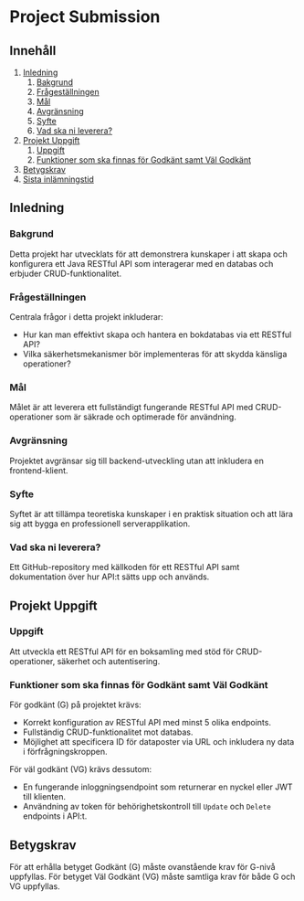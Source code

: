 # Project Submission

## Innehåll
1. [Inledning](#inledning)
    1. [Bakgrund](#bakgrund)
    2. [Frågeställningen](#frågeställningen)
    3. [Mål](#mål)
    4. [Avgränsning](#avgränsning)
    5. [Syfte](#syfte)
    6. [Vad ska ni leverera?](#vad-ska-ni-leverera)
2. [Projekt Uppgift](#projekt-uppgift)
    1. [Uppgift](#uppgift)
    2. [Funktioner som ska finnas för Godkänt samt Väl Godkänt](#funktioner-som-ska-finnas-för-godkänt-samt-väl-godkänt)
3. [Betygskrav](#betygskrav)
4. [Sista inlämningstid](#sista-inlämningstid)

## Inledning

### Bakgrund
Detta projekt har utvecklats för att demonstrera kunskaper i att skapa och konfigurera ett Java RESTful API som interagerar med en databas och erbjuder CRUD-funktionalitet.

### Frågeställningen
Centrala frågor i detta projekt inkluderar:
- Hur kan man effektivt skapa och hantera en bokdatabas via ett RESTful API?
- Vilka säkerhetsmekanismer bör implementeras för att skydda känsliga operationer?

### Mål
Målet är att leverera ett fullständigt fungerande RESTful API med CRUD-operationer som är säkrade och optimerade för användning.

### Avgränsning
Projektet avgränsar sig till backend-utveckling utan att inkludera en frontend-klient.

### Syfte
Syftet är att tillämpa teoretiska kunskaper i en praktisk situation och att lära sig att bygga en professionell serverapplikation.

### Vad ska ni leverera?
Ett GitHub-repository med källkoden för ett RESTful API samt dokumentation över hur API:t sätts upp och används.

## Projekt Uppgift

### Uppgift
Att utveckla ett RESTful API för en boksamling med stöd för CRUD-operationer, säkerhet och autentisering.

### Funktioner som ska finnas för Godkänt samt Väl Godkänt
För godkänt (G) på projektet krävs:
- Korrekt konfiguration av RESTful API med minst 5 olika endpoints.
- Fullständig CRUD-funktionalitet mot databas.
- Möjlighet att specificera ID för dataposter via URL och inkludera ny data i förfrågningskroppen.

För väl godkänt (VG) krävs dessutom:
- En fungerande inloggningsendpoint som returnerar en nyckel eller JWT till klienten.
- Användning av token för behörighetskontroll till `Update` och `Delete` endpoints i API:t.

## Betygskrav
För att erhålla betyget Godkänt (G) måste ovanstående krav för G-nivå uppfyllas. För betyget Väl Godkänt (VG) måste samtliga krav för både G och VG uppfyllas.